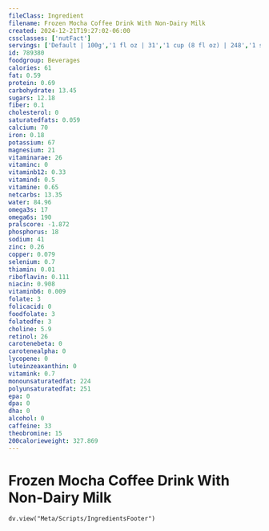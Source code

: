 ```yaml
---
fileClass: Ingredient
filename: Frozen Mocha Coffee Drink With Non-Dairy Milk
created: 2024-12-21T19:27:02-06:00
cssclasses: ['nutFact']
servings: ['Default | 100g','1 fl oz | 31','1 cup (8 fl oz) | 248','1 small | 372','1 medium | 496','1 large | 620']
id: 789380
foodgroup: Beverages
calories: 61
fat: 0.59
protein: 0.69
carbohydrate: 13.45
sugars: 12.18
fiber: 0.1
cholesterol: 0
saturatedfats: 0.059
calcium: 70
iron: 0.18
potassium: 67
magnesium: 21
vitaminarae: 26
vitaminc: 0
vitaminb12: 0.33
vitamind: 0.5
vitamine: 0.65
netcarbs: 13.35
water: 84.96
omega3s: 17
omega6s: 190
pralscore: -1.872
phosphorus: 18
sodium: 41
zinc: 0.26
copper: 0.079
selenium: 0.7
thiamin: 0.01
riboflavin: 0.111
niacin: 0.908
vitaminb6: 0.009
folate: 3
folicacid: 0
foodfolate: 3
folatedfe: 3
choline: 5.9
retinol: 26
carotenebeta: 0
carotenealpha: 0
lycopene: 0
luteinzeaxanthin: 0
vitamink: 0.7
monounsaturatedfat: 224
polyunsaturatedfat: 251
epa: 0
dpa: 0
dha: 0
alcohol: 0
caffeine: 33
theobromine: 15
200calorieweight: 327.869
---
```


# Frozen Mocha Coffee Drink With Non-Dairy Milk

```dataviewjs
dv.view("Meta/Scripts/IngredientsFooter")
```